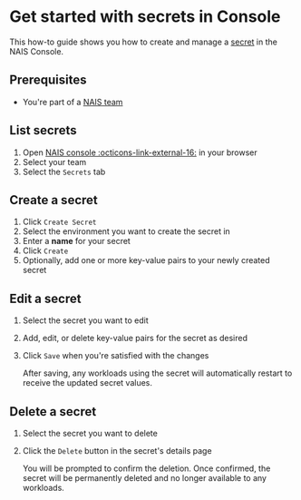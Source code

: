 # Get started with secrets in Console

This how-to guide shows you how to create and manage a [secret](../../explanation/secrets.md) in the NAIS Console.

## Prerequisites

- You're part of a [NAIS team](../team.md)

## List secrets

1. Open [NAIS console :octicons-link-external-16:](https://console.<<tenant()>>.cloud.nais.io) in your browser
2. Select your team
3. Select the `Secrets` tab

## Create a secret

1. Click `Create Secret`
2. Select the environment you want to create the secret in
3. Enter a **name** for your secret
4. Click `Create`
5. Optionally, add one or more key-value pairs to your newly created secret

## Edit a secret

1. Select the secret you want to edit
2. Add, edit, or delete key-value pairs for the secret as desired
3. Click `Save` when you're satisfied with the changes

    After saving, any workloads using the secret will automatically restart to receive the updated secret values.

## Delete a secret

1. Select the secret you want to delete
2. Click the `Delete` button in the secret's details page

    You will be prompted to confirm the deletion.
    Once confirmed, the secret will be permanently deleted and no longer available to any workloads.
